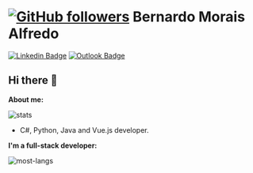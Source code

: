 # [![GitHub followers](https://img.shields.io/github/followers/tetration.svg?style=social&label=Follow&maxAge=2592000)](https://github.com/tetration?tab=followers) Bernardo Morais Alfredo

[![Linkedin Badge](https://img.shields.io/badge/-LinkedIn-blue?style=flat-square&logo=Linkedin&logoColor=white&link=https://www.linkedin.com/in/bernardo-morais-a430061b1/)](https://www.linkedin.com/in/bernardo-morais-a430061b1/)
[![Outlook Badge](https://img.shields.io/badge/Microsoft_Outlook-0078D4?style=for-the-badge&logo=microsoft-outlook&logoColor=white&link=mailto:bernardomalfredo@hotmail.com)](mailto:bernardomalfredo@hotmail.com)
## Hi there 👋


**About me:**

![stats](https://github-readme-stats.vercel.app/api?username=bernardomoraisbh&show_icons=true&hide_title=true&count_private=true&theme=radical)

- C#, Python, Java and Vue.js developer.

**I'm a full-stack developer:**

![most-langs](https://github-readme-stats.vercel.app/api/top-langs/?username=bernardomoraisbh&hide=javascript,html&theme=radical&layout=compact)

